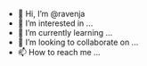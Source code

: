 - 👋 Hi, I’m @ravenja
- 👀 I’m interested in ...
- 🌱 I’m currently learning ...
- 💞️ I’m looking to collaborate on ...
- 📫 How to reach me ...

<!---
ravenja/ravenja is a ✨ special ✨ repository because its `README.md` (this file) appears on your GitHub profile.
You can click the Preview link to take a look at your changes.
--->
